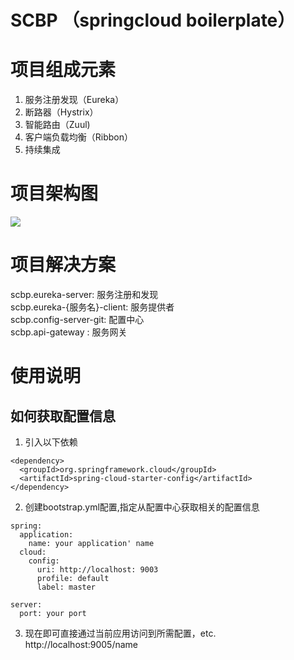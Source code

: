 # SCBP （springcloud boilerplate）
# 项目组成元素
1. 服务注册发现（Eureka）
2. 断路器（Hystrix）
3. 智能路由（Zuul)
4. 客户端负载均衡（Ribbon）
5. 持续集成
# 项目架构图
![](https://github.com/halower/SCBP/blob/master/images/scbp.png)
# 项目解决方案
scbp.eureka-server: 服务注册和发现     
scbp.eureka-{服务名}-client: 服务提供者     
scbp.config-server-git: 配置中心        
scbp.api-gateway : 服务网关       
# 使用说明
## 如何获取配置信息
1. 引入以下依赖
```
<dependency>
  <groupId>org.springframework.cloud</groupId>
  <artifactId>spring-cloud-starter-config</artifactId>
</dependency>
```
2. 创建bootstrap.yml配置,指定从配置中心获取相关的配置信息
```
spring:
  application:
    name: your application' name
  cloud:
    config:
      uri: http://localhost: 9003
      profile: default
      label: master

server:
  port: your port
```
3. 现在即可直接通过当前应用访问到所需配置，etc. http://localhost:9005/name


